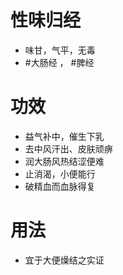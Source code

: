 # 性味归经
- 味甘，气平，无毒
-  #大肠经 ， #脾经 
# 功效
- 益气补中，催生下乳
- 去中风汗出、皮肤顽痹
- 润大肠风热结涩便难
- 止消渴，小便能行
- 破精血而血脉得复
# 用法
- 宜于大便燥结之实证